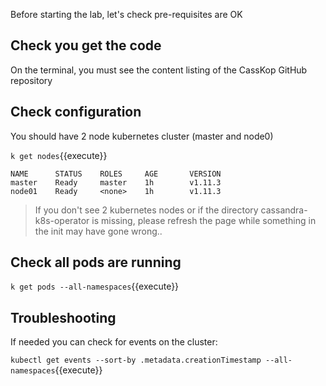 
Before starting the lab, let's check pre-requisites are OK

## Check you get the code

On the terminal, you must see the content listing of the CassKop GitHub repository

## Check configuration

You should have 2 node kubernetes cluster (master and node0)

`k get nodes`{{execute}}
```
NAME      STATUS    ROLES     AGE       VERSION
master    Ready     master    1h        v1.11.3
node01    Ready     <none>    1h        v1.11.3
```

> If you don't see 2 kubernetes nodes or if the directory cassandra-k8s-operator is missing, please refresh the page
> while something in the init may have gone wrong..


## Check all pods are running


`k get pods --all-namespaces`{{execute}}



<!--
## Check that the persistent volumes are created

`k get pv`{{execute}}
```
NAME                CAPACITY   ACCESS MODES   RECLAIM POLICY   STATUS      CLAIM     STORAGECLASS    REASON    AGE
local-pv-12f93e0a   1951Mi     RWO            Delete           Available             local-storage             2m
local-pv-2018d83c   1951Mi     RWO            Delete           Available             local-storage             2m
local-pv-32a48e67   1951Mi     RWO            Delete           Available             local-storage             2m
local-pv-3bea2b09   1000Mi     RWO            Delete           Available             local-storage             2m
local-pv-6585b3a0   1000Mi     RWO            Delete           Available             local-storage             2m
local-pv-69823ebf   1000Mi     RWO            Delete           Available             local-storage             2m
local-pv-de1034d    1951Mi     RWO            Delete           Available             local-storage             2m
local-pv-e7f6fbc3   1000Mi     RWO            Delete           Available             local-storage             2m
local-pv-f30b01a6   1000Mi     RWO            Delete           Available             local-storage             2m
local-pv-f37d14f0   1951Mi     RWO            Delete           Available             local-storage             2m
```
-->
## Troubleshooting

If needed you can check for events on the cluster: 

`kubectl get events --sort-by .metadata.creationTimestamp --all-namespaces`{{execute}}
